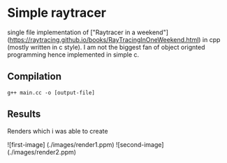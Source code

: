 # Simple raytracer 

single file implementation of ["Raytracer in a weekend"] (https://raytracing.github.io/books/RayTracingInOneWeekend.html) in cpp (mostly written in c style). I am not the biggest fan of object orignted programming hence implemented in simple c. 

## Compilation 

```
g++ main.cc -o [output-file]
```

## Results 

Renders which i was able to create 

![first-image] (./images/render1.ppm)
![second-image] (./images/render2.ppm)
